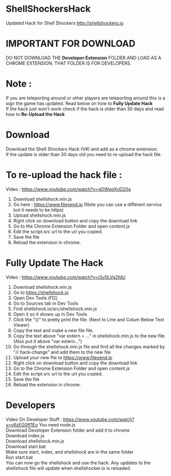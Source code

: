 # ShellShockersHack
Updated Hack for Shell Shockers http://shellshockers.io

# IMPORTANT FOR DOWNLOAD
DO NOT DOWNLOAD THE **Developer Extension** FOLDER AND LOAD AS A CHROME EXTENSION. THAT FOLDER IS FOR DEVELOPERS.

# Note :
If you are teleporting around or other players are teleporting around this is a sign the game has updated. Read below on how to **Fully Update Hack** <br>
If the hack just won't work check if the hack is older than 30 days and read how to **Re-Upload the Hack**

# Download
Download the Shell Shockers Hack (V#) and add as a chrome extension. <br>
If the update is older than 30 days old you need to re-upload the hack file.

# To re-upload the hack file :
Video : https://www.youtube.com/watch?v=gDWqqXvD20g
1. Download shellshock.min.js
2. Go here : https://www.filesend.jp (Note you can use a different service but it needs to be https)
3. Upload shellshock.min.js
4. Right click on download button and copy the download link
5. Go to the Chrome Extension Folder and open content.js
6. Edit the script.src url to the url you copied.
7. Save the file
8. Reload the extension in chrome.

# Fully Update The Hack
Video : https://www.youtube.com/watch?v=I3y0LVq2fdU
1. Download shellshock.min.js
2. Go to https://shellshock.io
3. Open Dev Tools (f12)
4. Go to Sources tab in Dev Tools
5. Find shellshock.io/src/shellshock.min.js
6. Open it so it shows up in Dev Tools
7. Click the "{}" to pretty print the file. (Next to Line and Colum Below Text Viewer)
8. Copy the text and make a new file file.
9. Copy the text above "var extern = ..." in shellshock.min.js to the new file. (Also put it above "var extern...")
10. Go through the shellshock.min.js file and find all the changes marked by "// hack-change" and add them to the new file
11. Upload your new file to https://www.filesend.jp
12. Right click on download button and copy the download link
13. Go to the Chrome Extension Folder and open content.js
14. Edit the script.src url to the url you copied.
15. Save the file
16. Reload the extension in chrome.

# Developers
Video On Developer Stuff : https://www.youtube.com/watch?v=v6zEG0ff1Eo
You need node.js <br>
Download Developer Extension folder and add it to chrome <br>
Download index.js <br>
Download shellshock.min.js <br>
Download start.bat <br>
Make sure start, index, and shellshock are in the same folder <br>
Run start.bat <br>
You can now go the shellshock and use the hack. Any updates to the shellshock file will update when shellshocker.io is reloaded.
